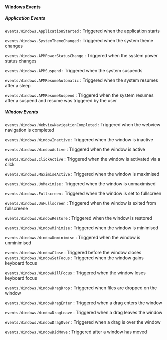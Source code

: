 #### Windows Events

##### Application Events

`events.Windows.ApplicationStarted`
:   Triggered when the application starts

`events.Windows.SystemThemeChanged` 
:   Triggered when the system theme changes

`events.Windows.APMPowerStatusChange`
:   Triggered when the system power status changes

`events.Windows.APMSuspend` 
:   Triggered when the system suspends

`events.Windows.APMResumeAutomatic`
:   Triggered when the system resumes after a sleep

`events.Windows.APMResumeSuspend`
:   Triggered when the system resumes after a suspend and resume was triggered by the user

##### Window Events

`events.Windows.WebviewNavigationCompleted`
:   Triggered when the webview navigation is completed

`events.Windows.WindowInactive`
:   Triggered when the window is inactive

`events.Windows.WindowActive`
:   Triggered when the window is active

`events.Windows.ClickActive`
:   Triggered when the window is activated via a click

`events.Windows.MaximiseActive`
:   Triggered when the window is maximised

`events.Windows.UnMaximise`
:   Triggered when the window is unmaximised

`events.Windows.Fullscreen`
:   Triggered when the window is set to fullscreen

`events.Windows.UnFullscreen`
:   Triggered when the window is exited from fullscreene

`events.Windows.WindowRestore`
:   Triggered when the window is restored

`events.Windows.WindowMinimise`
:   Triggered when the window is minimised

`events.Windows.WindowUnminimise`
:   Triggered when the window is unminimised

`events.Windows.WindowClose`
:   Triggered before the window closes
`events.Windows.WindowSetFocus`
:   Triggered when the window gains keyboard focus

`events.Windows.WindowKillFocus`
:   Triggered when the window loses keyboard focus

`events.Windows.WindowDragDrop`
:   Triggered when files are dropped on the window

`events.Windows.WindowDragEnter`
:   Triggered when a drag enters the window

`events.Windows.WindowDragLeave`
:   Triggered when a drag leaves the window

`events.Windows.WindowDragOver`
:   Triggered when a drag is over the window

`events.Windows.WindowDidMove`
:   Triggered after a window has moved

